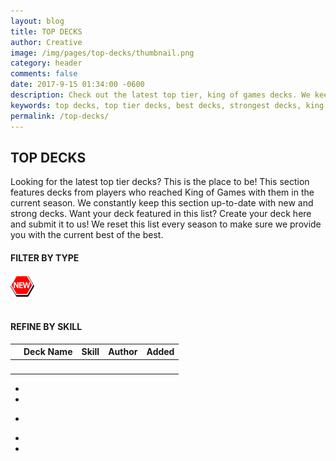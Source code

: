 ```yaml
---
layout: blog
title: TOP DECKS
author: Creative
image: /img/pages/top-decks/thumbnail.png
category: header
comments: false
date: 2017-9-15 01:34:00 -0600
description: Check out the latest top tier, king of games decks. We keep this list up-to-date to provide you with current season's strongest and best decks.
keywords: top decks, top tier decks, best decks, strongest decks, king of games decks
permalink: /top-decks/  
---
```


<div class="section">
    <h2>TOP DECKS</h2>
    <p>Looking for the latest top tier decks? This is the place to be! This section features decks from players who reached King of Games with them in the current season. We constantly keep this section up-to-date with new and strong decks. Want your deck featured in this list? Create your deck here and submit it to us! We reset this list every season to make sure we provide you with the current best of the best.</p>
</div>

<div class="section">
    <h4>FILTER BY TYPE</h4>
    <div class="decktype-filter row" data-bind="foreach: deckTypes">
        <div class="btn-wrapper col-sm-6 col-md-4 col-lg-3">
            <img class="decktype-new" data-bind="css: { hidden: $root.deckTypeHasNewDecks($data) == false }" src="/img/assets/new.png" />
            <div class="btn-decktype" data-bind="css: { active: $root.activeDeckType() === $rawData }, click: $root.filterByType">
                <img  class="decktype-card" data-bind="attr: { src: 'https://yugiohprices.com/api/card_image/' + card }" />
                <span class="decktype-display" data-bind="text: display"></span>
                <span class="decktype-count" data-bind="text: count"></span>
            </div>
        </div>
    </div>
</div>

<div class="section" id="SkillSelection" data-bind="css: { hidden: $root.filteredSkills().length == 0}">
    <h4>REFINE BY SKILL</h4>
    <div class="skill-filter row" data-bind="foreach: filteredSkills">
        <div class="btn-wrapper col-sm-4 col-md-3 col-lg-2">
            <span class="decktype-display" data-bind="text: $rawData, css: { active: $root.activeSkill() === $rawData }, click: $root.filterByTypeAndSkill"></span>
        </div>
    </div>
</div>

<div class="section">
    <table id="TopDecksTable" class="table">
        <thead>
            <tr>
                <th class="thumb-col"></th>
                <th class="name">Deck Name</th>
                <th class="skill">Skill</th>
                <th class="author">Author</th>
                <th class="added">Added</th>
            </tr>
        </thead>
        <tbody data-bind="foreach: pagedDecks">
            <tr>
                <td class="thumb-col">
                    <a data-bind="attr: { href: ' ' + url }">
                        <div class="thumbnail">
                            <img data-bind="attr: { src: 'https://yugiohprices.com/api/card_image/' + front }" class="portrait" />  
                        </div>
                    </a>
                </td>
                <td class="name"><a data-bind="attr: { href: ' ' + url }, text: name"></a></td>
                <td><a data-bind="attr: { href: ' ' + url }, text: skill" ></a></td>
                <td><a data-bind="attr: { href: ' ' + url }, text: author"></a></td>
                <td class="added"><a data-bind="attr: { href: ' ' + url }, text: created"></a></td>
            </tr>
        </tbody>
    </table>
</div>

<div class="section" data-bind="css: { hidden: $root.pages().length <= 1 }">
    <nav>
        <ul class="pagination" data-bind="css: { disabled: $root.currentPage() == 1 }">
            <li class="page-item previous" data-bind="click: selectFirstPage">
                <a class="page-link" aria-label="Previous"><span class="fa fa-angle-double-left" aria-hidden="true"></span></a>
            </li>
            <li class="page-item previous" data-bind="click: function () { $root.selectPreviousPage($data) }">
                <a class="page-link" aria-label="Previous"><span class="fa fa-angle-left" aria-hidden="true"></span></a>
            </li>
        </ul>
        <ul class="pagination pages" data-bind="foreach: $root.pages">
            <li class="page-item" data-bind="click: function () { $root.selectPage($data) }, css: { active: $root.currentPage() === $rawData }">
                <a class="page-link" data-bind="text: $rawData"></a>
            </li>
        </ul>
        <ul class="pagination" data-bind="css: { disabled: $root.currentPage() == $root.pages()[$root.pages().length - 1] }">
            <li class="page-item next" data-bind="click: function () { $root.selectNextPage($data) }">
                <a class="page-link" aria-label="Next"><span class="fa fa-angle-right" aria-hidden="true"></span></a>
            </li>
            <li class="page-item next" data-bind="click: selectLastPage">
                <a class="page-link" aria-label="Next"><span class="fa fa-angle-double-right" aria-hidden="true"></span></a>
            </li>
        </ul>
    </nav>
</div>

<div class="clearfix"></div>